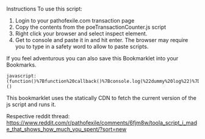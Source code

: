 Instructions
To use this script:

1. Login to your pathofexile.com transaction page 
2. Copy the contents from the poeTransactionCounter.js script
3. Right click your browser and select inspect element.
4. Get to console and paste it in and hit enter. The browser may require you to type in a safety word to allow to paste scripts.

If you feel adventurous you can also save this Bookmarklet into your Bookmarks.

```
javascript:(function()%7Bfunction%20callback()%7Bconsole.log(%22dummy%20log%22)%7Dvar%20s%3Ddocument.createElement(%22script%22)%3Bs.src%3D%22https%3A%2F%2Fcdn.statically.io%2Fgh%2FDanielTaranger%2FpoeTransactionCounter%2Fmaster%2FpoeTransactionCounter.js%22%3Bif(s.addEventListener)%7Bs.addEventListener(%22load%22%2Ccallback%2Cfalse)%7Delse%20if(s.readyState)%7Bs.onreadystatechange%3Dcallback%7Ddocument.body.appendChild(s)%3B%7D)()
```

This bookmarklet uses the statically CDN to fetch the current version of the js script and runs it.

Respective reddit thread:
https://www.reddit.com/r/pathofexile/comments/6fjm8w/toola_script_i_made_that_shows_how_much_you_spent/?sort=new

